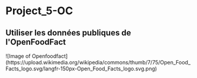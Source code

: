  <h1>Project_5-OC</h1>
<h2>Utiliser les données publiques de l'OpenFoodFact</h2> ![Image of Openfoodfact]
(https://upload.wikimedia.org/wikipedia/commons/thumb/7/75/Open_Food_Facts_logo.svg/langfr-150px-Open_Food_Facts_logo.svg.png)
